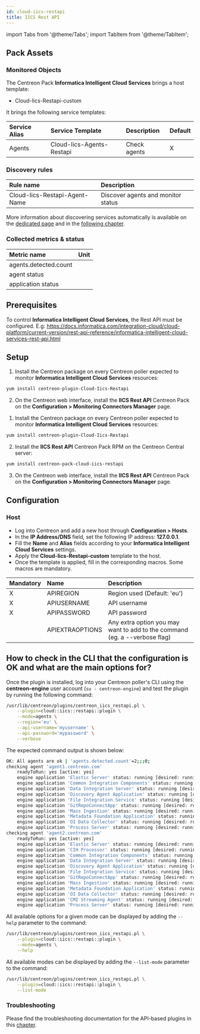 ```yaml
---
id: cloud-iics-restapi
title: IICS Rest API
---
```

import Tabs from '@theme/Tabs';
import TabItem from '@theme/TabItem';

## Pack Assets

### Monitored Objects

The Centreon Pack **Informatica Intelligent Cloud Services** brings a host template:
* Cloud-Iics-Restapi-custom

It brings the following service templates:

| Service Alias | Service Template          | Description  | Default |
|:--------------|:--------------------------|:-------------|:--------|
| Agents        | Cloud-Iics-Agents-Restapi | Check agents | X       |

### Discovery rules

<Tabs groupId="sync">
<TabItem value="Service" label="Service">

| Rule name                     | Description                        |
|:------------------------------|:-----------------------------------|
| Cloud-Iics-Restapi-Agent-Name | Discover agents and monitor status |

More information about discovering services automatically is available on the [dedicated page](/docs/monitoring/discovery/services-discovery)
and in the [following chapter](/docs/monitoring/discovery/services-discovery/#discovery-rules).

</TabItem>
</Tabs>

### Collected metrics & status

<Tabs groupId="sync">
<TabItem value="Agents" label="Agents">

| Metric name           | Unit  |
| :---------------------| :---- |
| agents.detected.count |       |
| agent status          |       |
| application status    |       |

</TabItem>
</Tabs>

## Prerequisites

To control **Informatica Intelligent Cloud Services**, the Rest API must be configured.
E.g: https://docs.informatica.com/integration-cloud/cloud-platform/current-version/rest-api-reference/informatica-intelligent-cloud-services-rest-api.html

## Setup

<Tabs groupId="sync">
<TabItem value="Online License" label="Online License">

1. Install the Centreon package on every Centreon poller expected to monitor **Informatica Intelligent Cloud Services** resources:

```bash
yum install centreon-plugin-Cloud-Iics-Restapi
```

2. On the Centreon web interface, install the **IICS Rest API** Centreon Pack on the **Configuration > Monitoring Connectors Manager** page.

</TabItem>
<TabItem value="Offline License" label="Offline License">

1. Install the Centreon package on every Centreon poller expected to monitor **Informatica Intelligent Cloud Services** resources:

```bash
yum install centreon-plugin-Cloud-Iics-Restapi
```

2. Install the **IICS Rest API** Centreon Pack RPM on the Centreon Central server:

```bash
yum install centreon-pack-cloud-iics-restapi
```

3. On the Centreon web interface, install the **IICS Rest API** Centreon Pack on the **Configuration > Monitoring Connectors Manager** page.

</TabItem>
</Tabs>

## Configuration

### Host

* Log into Centreon and add a new host through **Configuration > Hosts**.
* In the **IP Address/DNS** field, set the following IP address: **127.0.0.1**.
* Fill the **Name** and **Alias** fields according to your **Informatica Intelligent Cloud Services** settings.
* Apply the **Cloud-Iics-Restapi-custom** template to the host.
* Once the template is applied, fill in the corresponding macros. Some macros are mandatory.

| Mandatory | Name            | Description                                                                |
| :-------- | :-------------- | :------------------------------------------------------------------------- |
| X         | APIREGION       | Region used (Default: 'eu')                                                |
| X         | APIUSERNAME     | API username                                                               |
| X         | APIPASSWORD     | API password                                                               |
|           | APIEXTRAOPTIONS | Any extra option you may want to add to the command (eg. a --verbose flag) |

## How to check in the CLI that the configuration is OK and what are the main options for? 

Once the plugin is installed, log into your Centreon poller's CLI using the
**centreon-engine** user account (`su - centreon-engine`) and test the plugin by
running the following command:

```bash
/usr/lib/centreon/plugins/centreon_iics_restapi.pl \
    --plugin=cloud::iics::restapi::plugin \
    --mode=agents \
    --region='eu' \
    --api-username='myusername' \
    --api-password='mypassword' \
    --verbose
```

The expected command output is shown below:

```bash
OK: All agents are ok | 'agents.detected.count'=2;;;0;
checking agent 'agent1.centreon.com'
    readyToRun: yes [active: yes]
    engine application 'Elastic Server' status: running [desired: running]
    engine application 'Common Integration Components' status: running [desired: running]
    engine application 'Data Integration Server' status: running [desired: running]
    engine application 'Discovery Agent Application' status: running [desired: running]
    engine application 'File Integration Service' status: running [desired: running]
    engine application 'GitRepoConnectApp' status: running [desired: running]
    engine application 'Mass Ingestion' status: running [desired: running]
    engine application 'Metadata Foundation Application' status: running [desired: running]
    engine application 'OI Data Collector' status: running [desired: running]
    engine application 'Process Server' status: running [desired: running]
checking agent 'agent2.centreon.com'
    readyToRun: yes [active: yes]
    engine application 'Elastic Server' status: running [desired: running]
    engine application 'CIH Processor' status: running [desired: running]
    engine application 'Common Integration Components' status: running [desired: running]
    engine application 'Data Integration Server' status: running [desired: running]
    engine application 'Discovery Agent Application' status: running [desired: running]
    engine application 'File Integration Service' status: running [desired: running]
    engine application 'GitRepoConnectApp' status: running [desired: running]
    engine application 'Mass Ingestion' status: running [desired: running]
    engine application 'Metadata Foundation Application' status: running [desired: running]
    engine application 'OI Data Collector' status: running [desired: running]
    engine application 'CMI Streaming Agent' status: running [desired: running]
    engine application 'Process Server' status: running [desired: running]
```

All available options for a given mode can be displayed by adding the 
`--help` parameter to the command:

```bash
/usr/lib/centreon/plugins/centreon_iics_restapi.pl \
    --plugin=cloud::iics::restapi::plugin \
    --mode=agents \
    --help
```

All available modes can be displayed by adding the 
`--list-mode` parameter to the command:

```bash
/usr/lib/centreon/plugins/centreon_iics_restapi.pl \
    --plugin=cloud::iics::restapi::plugin \
    --list-mode
```

### Troubleshooting

Please find the troubleshooting documentation for the API-based plugins in
this [chapter](../getting-started/how-to-guides/troubleshooting-plugins.md#http-and-api-checks).
